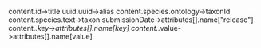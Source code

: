 content.id->title
uuid.uuid->alias
content.species.ontology->taxonId
content.species.text->taxon
submissionDate->attributes[<index>].name["release"]
content.*.key->attributes[<index>].name[key]
content.*.value->attributes[<index>].name[value]